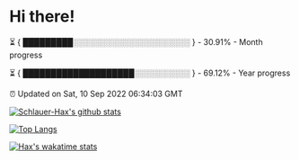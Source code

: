 # Hi there!

⏳ { █████████░░░░░░░░░░░░░░░░░░░░░ } - 30.91% - Month progress

⏳ { ████████████████████░░░░░░░░░░ } - 69.12% - Year progress

⏰ Updated on Sat, 10 Sep 2022 06:34:03 GMT


[![Schlauer-Hax's github stats](https://github-readme-stats.vercel.app/api?username=Schlauer-Hax&show_icons=true&theme=dark&count_private=true)](https://github.com/Schlauer-Hax)


[![Top Langs](https://github-readme-stats.vercel.app/api/top-langs/?username=Schlauer-Hax&layout=compact&theme=dark)](https://github.com/Schlauer-Hax?tab=repositories)


[![Hax's wakatime stats](https://github-readme-stats.vercel.app/api/wakatime?username=Hax&theme=dark)](https://wakatime.com/@Hax)


